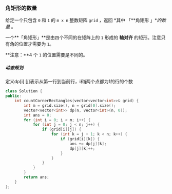 ### 角矩形的数量

给定一个只包含 `0` 和 `1` 的 `m x n` 整数矩阵 `grid` ，返回 *其中 「**角矩形 」**的数量* 。

一个**「角矩形」**是由四个不同的在矩阵上的 `1` 形成的 **轴对齐** 的矩形。注意只有角的位置才需要为 `1`。

**注意：**4 个 `1` 的位置需要是不同的。



##### 动态规划

定义dp[i] [j]表示从第一行到当前行，i和j两个点都为1的行的个数

```c++
class Solution {
public:
    int countCornerRectangles(vector<vector<int>>& grid) {
        int m = grid.size(), n = grid[0].size();
        vector<vector<int>> dp(n, vector<int>(n, 0));
        int ans = 0;
        for (int i = 0; i < m; i++) {
            for (int j = 0; j < n; j++) {
                if (grid[i][j]) {
                    for (int k = j + 1; k < n; k++) {
                        if (grid[i][k]) {
                            ans += dp[j][k];
                            dp[j][k]++;
                        }
                    }
                }
            }
        }
        return ans;
    }
};
```

